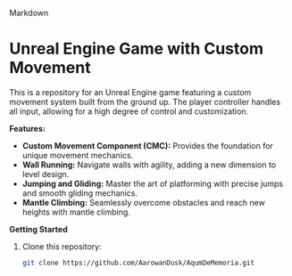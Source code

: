 Markdown
# Unreal Engine Game with Custom Movement

This is a repository for an Unreal Engine game featuring a custom movement system built from the ground up. The player controller handles all input, allowing for a high degree of control and customization.

**Features:**

* **Custom Movement Component (CMC):** Provides the foundation for unique movement mechanics.
* **Wall Running:** Navigate walls with agility, adding a new dimension to level design.
* **Jumping and Gliding:** Master the art of platforming with precise jumps and smooth gliding mechanics.
* **Mantle Climbing:** Seamlessly overcome obstacles and reach new heights with mantle climbing.

**Getting Started**

1. Clone this repository:

   ```bash
   git clone https://github.com/AarowanDusk/AqumDeMemoria.git
